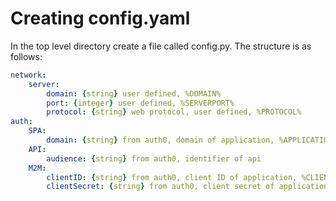 # Creating config.yaml
In the top level directory create a file called config.py. The structure is as follows:

```yaml
network:
    server:
        domain: {string} user defined, %DOMAIN%
        port: {integer} user defined, %SERVERPORT%
        protocol: {string} web protocol, user defined, %PROTOCOL%
auth:
    SPA:
        domain: {string} from auth0, domain of application, %APPLICATIONDOMAIN%
    API:
        audience: {string} from auth0, identifier of api
    M2M:
        clientID: {string} from auth0, client ID of application, %CLIENTID%
        clientSecret: {string} from auth0, client secret of application, %CLIENTSECRET
```